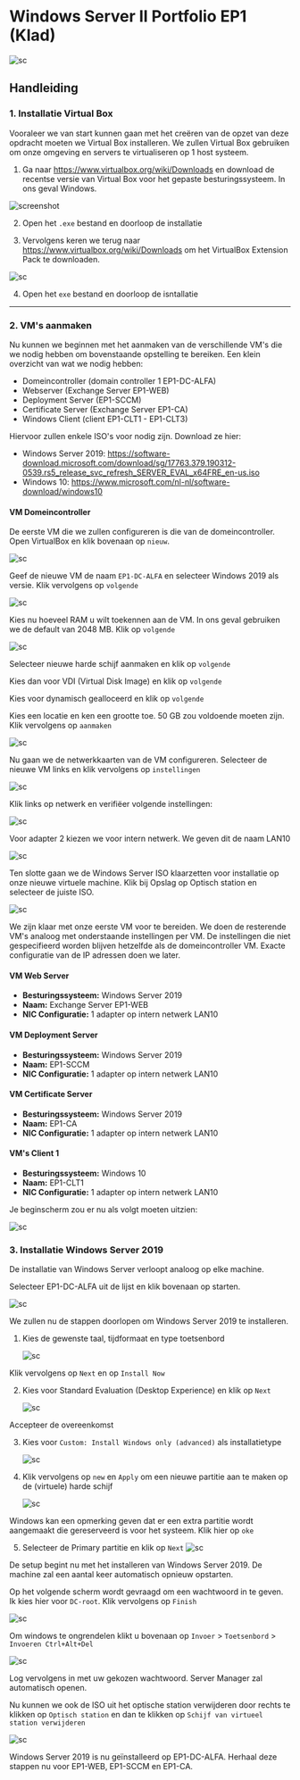 # Windows Server II Portfolio EP1 (Klad)



![sc](img/01.jpg)

## Handleiding

### 1. Installatie Virtual Box

Vooraleer we van start kunnen gaan met het creëren van de opzet van deze opdracht moeten we Virtual Box installeren. We zullen Virtual Box gebruiken om onze omgeving en servers te virtualiseren op 1 host systeem.

1. Ga naar <https://www.virtualbox.org/wiki/Downloads> en download de recentse versie van Virtual Box voor het gepaste besturingssysteem. In ons geval Windows.

![screenshot](img/vbox/01.jpg)

2. Open het `.exe` bestand en doorloop de installatie
   
3. Vervolgens keren we terug naar <https://www.virtualbox.org/wiki/Downloads> om het VirtualBox Extension Pack te downloaden.

![sc](img/vbox/02.jpg)

4. Open het `exe` bestand en doorloop de isntallatie

---

### 2. VM's aanmaken

Nu kunnen we beginnen met het aanmaken van de verschillende VM's die we nodig hebben om bovenstaande opstelling te bereiken.
Een klein overzicht van wat we nodig hebben:

- Domeincontroller (domain controller 1 EP1-DC-ALFA)
- Webserver (Exchange Server EP1-WEB)
- Deployment Server (EP1-SCCM)
- Certificate Server (Exchange Server EP1-CA)
- Windows Client (client EP1-CLT1 - EP1-CLT3)

Hiervoor zullen enkele ISO's voor nodig zijn. Download ze hier:

- Windows Server 2019: <https://software-download.microsoft.com/download/sg/17763.379.190312-0539.rs5_release_svc_refresh_SERVER_EVAL_x64FRE_en-us.iso>
- Windows 10: <https://www.microsoft.com/nl-nl/software-download/windows10>

#### VM Domeincontroller

De eerste VM die we zullen configureren is die van de domeincontroller. Open VirtualBox en klik bovenaan op `nieuw`.

![sc](img/VMs/01.jpg)

Geef de nieuwe VM de naam `EP1-DC-ALFA` en selecteer Windows 2019 als versie. Klik vervolgens op `volgende`

![sc](img/VMs/02.jpg)

Kies nu hoeveel RAM u wilt toekennen aan de VM. In ons geval gebruiken we de default van 2048 MB. Klik op `volgende`

![sc](img/VMs/03.jpg)

Selecteer nieuwe harde schijf aanmaken en klik op `volgende`

Kies dan voor VDI (Virtual Disk Image) en klik op `volgende`

Kies voor dynamisch gealloceerd en klik op `volgende`

Kies een locatie en ken een grootte toe. 50 GB zou voldoende moeten zijn. Klik vervolgens op `aanmaken`

![sc](img/VMs/07.jpg)

Nu gaan we de netwerkkaarten van de VM configureren. Selecteer de nieuwe VM links en klik vervolgens op `instellingen`

![sc](img/VMs/08.jpg)

Klik links op netwerk en verifiëer volgende instellingen:

![sc](img/VMs/09.jpg)

Voor adapter 2 kiezen we voor intern netwerk. We geven dit de naam LAN10

![sc](img/VMs/10.jpg)

Ten slotte gaan we de Windows Server ISO klaarzetten voor installatie op onze nieuwe virtuele machine. Klik bij Opslag op Optisch station en selecteer de juiste ISO.

![sc](img/VMs/11.jpg)

We zijn klaar met onze eerste VM voor te bereiden. We doen de resterende VM's analoog met onderstaande instellingen per VM. De instellingen die niet gespecifieerd worden blijven hetzelfde als de domeincontroller VM. Exacte configuratie van de IP adressen doen we later.

#### VM Web Server

- **Besturingssysteem:** Windows Server 2019
- **Naam:** Exchange Server EP1-WEB
- **NIC Configuratie:** 1 adapter op intern netwerk LAN10

#### VM Deployment Server

- **Besturingssysteem:** Windows Server 2019
- **Naam:** EP1-SCCM
- **NIC Configuratie:** 1 adapter op intern netwerk LAN10

#### VM Certificate Server

- **Besturingssysteem:** Windows Server 2019
- **Naam:** EP1-CA
- **NIC Configuratie:** 1 adapter op intern netwerk LAN10

#### VM's  Client 1

- **Besturingssysteem:** Windows 10
- **Naam:** EP1-CLT1
- **NIC Configuratie:** 1 adapter op intern netwerk LAN10

Je beginscherm zou er nu als volgt moeten uitzien:

![sc](img/VMs/12.jpg)

### 3. Installatie Windows Server 2019

De installatie van Windows Server verloopt analoog op elke machine.

Selecteer EP1-DC-ALFA uit de lijst en klik bovenaan op starten.

![sc](img/WinServ19/01.jpg)

We zullen nu de stappen doorlopen om Windows Server 2019 te installeren.

1. Kies de gewenste taal, tijdformaat en type toetsenbord

    ![sc](img/WinServ19/02.jpg)

Klik vervolgens op `Next` en op `Install Now`

2. Kies voor Standard Evaluation (Desktop Experience) en klik op `Next`

   ![sc](img/WinServ19/03.jpg)

Accepteer de overeenkomst

3. Kies voor `Custom: Install Windows only (advanced)` als installatietype

    ![sc](img/WinServ19/04.jpg)

4. Klik vervolgens op `new` en `Apply` om een nieuwe partitie aan te maken op de (virtuele) harde schijf

   ![sc](img/WinServ19/05.jpg)

Windows kan een opmerking geven dat er een extra partitie wordt aangemaakt die gereserveerd is voor het systeem. Klik hier op `oke`

5. Selecteer de Primary partitie en klik op `Next`
   ![sc](img/WinServ19/06.jpg)

De setup begint nu met het installeren van Windows Server 2019. De machine zal een aantal keer automatisch opnieuw opstarten.

Op het volgende scherm wordt gevraagd om een wachtwoord in te geven. Ik kies hier voor `DC-root`. Klik vervolgens op `Finish`

![sc](img/WinServ19/07.jpg)

Om windows te ongrendelen klikt u bovenaan op `Invoer` > `Toetsenbord` > `Invoeren Ctrl+Alt+Del`

![sc](img/WinServ19/08.jpg)

Log vervolgens in met uw gekozen wachtwoord. Server Manager zal automatisch openen.

Nu kunnen we ook de ISO uit het optische station verwijderen door rechts te klikken op `Optisch station` en dan te klikken op `Schijf van virtueel station verwijderen`

![sc](img/WinServ19/09.jpg)

Windows Server 2019 is nu geïnstalleerd op EP1-DC-ALFA. Herhaal deze stappen nu voor EP1-WEB, EP1-SCCM en EP1-CA.

